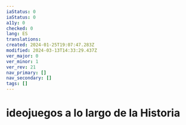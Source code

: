 ```yaml
---
iaStatus: 0
iaStatus: 0
a11y: 0
checked: 0
lang: ES
translations: 
created: 2024-01-25T19:07:47.283Z
modified: 2024-03-13T14:33:29.437Z
ver_major: 0
ver_minor: 1
ver_rev: 21
nav_primary: []
nav_secondary: []
tags: []
---
```

# ideojuegos a lo largo de la Historia
